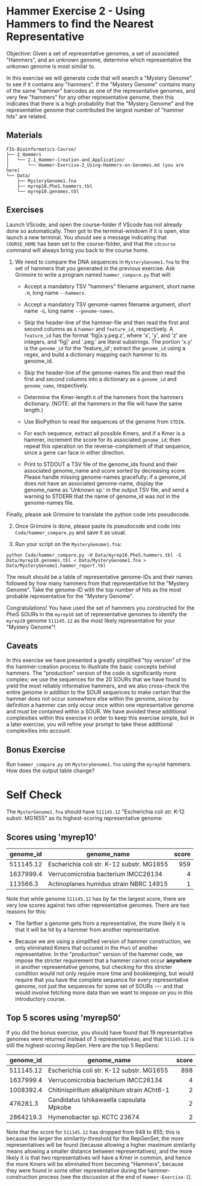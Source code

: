 # Hammer Exercise 2 - Using Hammers to find the Nearest Representative

Objective: Given a set of representative genomes,  a set of associated "Hammers", and an unknown genome, determine which representative the unkonwn genome is most similar to.

In this exercise we will generate code that will search a "Mystery Genome" to see if it contains any "hammers". If the "Mystery Genome" contains many of the same "hammer" barcodes as one of the representative genomes, and very few "hammers" for any other representative genome, then this indicates that there is a high probability that the "Mystery Genome" and the representative genome that contributed the largest number of "hammer hits" are related.

## Materials

```
FIG-Bioinformatics-Course/
├── 2_Hammers 
│   └── 2.1_Hammer-Creation-and_Application/
│       └── Hammer-Exercise-2_Using-Hammers-on-Genomes.md (you are here)
└── Data/
    ├── MysteryGenome1.fna
    ├── myrep10.PheS.hammers.tbl
    └── myrep10.genomes.tbl
```

## Exercises

Launch VScode, and open the course-folder
if VScode has not already done so automatically.
Then got to the terminal-windown if it is open,
else launch a new terminal.
You should see a message indicating that `COURSE_HOME`
has been set to the course-folder, and that the
`cdcourse` command will always bring you back
to the course home.

1. We need to compare the DNA sequences in `MysteryGenome1.fna`
to the set of hammers that you generated in the previous exercise.
Ask Grimoire to write a program named `hammer_compare.py` that will:

    * Accept a mandatory TSV "hammers" filename argument,
    short name `-H`, long name `--hammers`.

    * Accept a mandatory TSV genome-names filename argument,
    short name `-G`, long name `--genome-names`.

    * Skip the header-line of the hammer-file and then read
    the first and second columns as a `hammer` and `feature_id`,
    respectively. A `feature_id` has the format 'fig|x.y.peg.z',
    where 'x', 'y', and 'z' are integers, and 'fig|' and '.peg.'
    are literal substrings. The portion 'x.y' is the `genome_id`
    for the 'feature_id'; extract the `genome_id` using a regex,
    and build a dictionary mapping each hammer to its genome_id.

    * Skip the header-line of the genome-names file and then read
    the first and second columns into a dictionary as a `genome_id`
    and `genome_name`, respectively.

    * Determine the Kmer-length `K` of the hammers from the hammers dictionary.
    (NOTE: all the hammers in the file will have the same length.)

    * Use BioPython to read the sequences of the genome from `STDIN`.

    * For each sequence, extract all possible Kmers, and if a Kmer is a hammer,
    increment the score for its associated `genome_id`; then repeat this operation on the reverse-complement of that sequence, since a gene can face in either direction.

    * Print to STDOUT a TSV file of the genome_ids found
    and their associated genome_name and score
    sorted by decreasing score.
    Please handle missing genome-names gracefully;
    if a genome_id does not have an associated genome-name,
    display the genome_name as 'Unknown sp.' in the output TSV file,
    and send a warning to STDERR that the name of genome_id was not in
    the genome-names file.
    
Finally, please ask Grimoire to translate the python code into pseudocode.

2. Once Grimoire is done, please paste its pseudocode and code into `Code/hammer_compare.py` and save it as usual.

3. Run your script on the `MysteryGenome1.fna`:

```
python Code/hammer_compare.py -H Data/myrep10.PheS.hammers.tbl -G Data/myrep10.genomes.tbl < Data/MysteryGenome1.fna > Data/MysteryGenome1.hammer_report.tbl
```

The result should be a table of representative genome-IDs and their names followed by how many hammers from that representative hit the "Mystery Genome". Take the genome-ID with the top number of hits as the most probable representative for the "Mystery Genome".


Congratulations! You have used the set of hammers you constructed for the PheS SOURs in the `myrep10` set of representative genomes to identify the `myrep10` genome `511145.12` as the most likely representative for your "Mystery Genome"!

## Caveats

In this exercise we have presented a greatly simplified "toy version" of the the hammer-creation process to illustrate the basic concepts behind hammers. The "production" version of the code is significantly more complex; we use the sequences for the 20 SOURs that we have found to yield the most reliably informative hammers, and we also cross-check the entire genome in addition to the SOUR sequences to make certain that the hammer does not occur somewhere else within the genome, since by definition a hammer can only occur once within one representative genome and must be contained within a SOUR. We have avoided these additional complexities within this exercise in order to keep this exercise simple, but in a later exercise, you will refine your prompt to take these additional complexities into account.

## Bonus Exercise

Run `hammer_compare.py` on `MysteryGenome1.fna` using the `myrep50` hammers. How does the output table change?

# Self Check

The `MysterGenome1.fna` should have `511145.12` "Escherichia coli str. K-12 substr. MG1655" as its highest-scoring representative genome:

## Scores using 'myrep10'

| genome_id | genome_name | score |
| --- | --- | ---: |
| 511145.12 | Escherichia coli str. K-12 substr. MG1655 | 959 |
| 1637999.4 | Verrucomicrobia bacterium IMCC26134 | 4 |
| 113566.3 | Actinoplanes humidus strain NBRC 14915 | 1 |

Note that while genome `511145.12` has by far the largest score,
there are very low scores against two other representative genomes.
There are two reasons for this:

* The farther a genome gets from a representative,
the more likely it is that it will be hit by a hammer from another representative.

* Because we are using a simplified version of hammer construction,
we only eliminated Kmers that occured in the `PheS` of another representative. In the "production" version of the hammer code,
we impose the stricter requirement that a hammer cannot occur **anywhere** in another representative genome, but checking for this
stricter condition would not only require more time and bookkeeping,
but would require that you have the complete sequence
for every representative genome, not just the sequences for
some set of SOURs --- and that would involve fetching more data
than we want to impose on you in this introductory course.

## Top 5 scores using 'myrep50'

If you did the bonus exercise, you should have found that
19 representative genomes were returned instead of 3 representativeas, 
and that `511145.12` is still the highest-scoring RepGen.
Here are the top 5 RepGens:

| genome_id | genome_name | score |
| --- | --- | ---: |
| 511145.12 | Escherichia coli str. K-12 substr. MG1655 | 898 |
| 1637999.4 | Verrucomicrobia bacterium IMCC26134 | 4 |
| 1008392.4 | Chitinispirillum alkaliphilum strain ACht6-1 | 2 |
| 476281.3 | Candidatus Ishikawaella capsulata Mpkobe | 2 |
| 2864219.3 | Hymenobacter sp. KCTC 23674 | 2 |

Note that the score for `511145.12` has dropped from 948 to 855;
this is because the larger the similarity-threshold for the RepGenSet,
the more representatives will be found (because allowing a higher maximum similarity means allowing a smaller distance between representatives), and the more likely it is that two representatives will have a Kmer in common, 
and hence the more Kmers will be eliminated from becoming "Hammers", because they were found in some other representative during the hammer-construction process (see the discussion at the end of `Hammer-Exercise-1`).